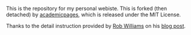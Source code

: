 This is the repository for my personal webiste. This is forked (then detached) by [academicpages](academicpages.github.io), which is released under the MIT License. 

Thanks to the detail instruction provided by [Rob Williams](https://jayrobwilliams.com/) on his [blog post](https://jayrobwilliams.com/posts/2020/06/academic-website/).
